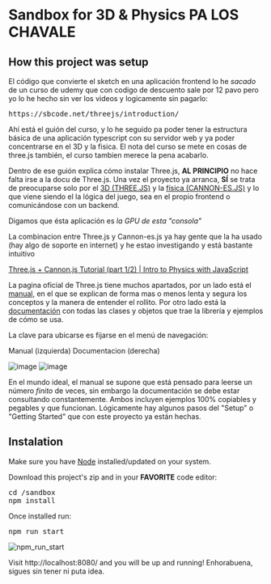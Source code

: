 Sandbox for 3D & Physics PA LOS CHAVALE
=======================================

How this project was setup
--------------------------
El código que convierte el sketch en una aplicación frontend lo he _sacado_ de un curso de udemy que con codigo de descuento sale por 12 pavo pero yo lo he hecho sin ver los videos y logicamente sin pagarlo:

<pre>https://sbcode.net/threejs/introduction/</pre>

Ahí está el guión del curso, y lo he seguido pa poder tener la estructura básica de una aplicación typescript con su servidor web y ya poder concentrarse en el 3D y la fisica. El nota del curso se mete en cosas de three.js también, el curso tambien merece la pena acabarlo.

Dentro de ese guión explica cómo instalar Three.js, **AL PRINCIPIO** no hace falta irse a la docu de Three.js. Una vez el proyecto ya arranca, **SÍ** se trata de preocuparse solo por el [3D (THREE.JS)](https://threejs.org/manual/#en/fundamentals) y la [física (CANNON-ES.JS)](https://pmndrs.github.io/cannon-es/docs/) y lo que viene siendo el la lógica del juego, sea en el propio frontend o comunicándose con un backend.

Digamos que ésta aplicación es _la GPU de esta "consola"_

La combinacion entre Three.js y Cannon-es.js ya hay gente que la ha usado (hay algo de soporte en internet) y he estao investigando y está bastante intuitivo

[Three.js + Cannon.js Tutorial (part 1/2) | Intro to Physics with JavaScript](https://www.youtube.com/watch?v=Ht1JzJ6kB7g)

La pagina oficial de Three.js tiene muchos apartados, por un lado está el [manual](https://threejs.org/manual/#en/fundamentals), en el que se explican de forma mas o menos lenta y segura los conceptos y la manera de entender el rollito. 
Por otro lado está la [documentación](https://threejs.org/docs/index.html#manual/en/introduction/Creating-a-scene) con todas las clases y objetos que trae la librería y ejemplos de cómo se usa.

La clave para ubicarse es fijarse en el menú de navegación:

Manual (izquierda)   Documentacion (derecha)

![image](https://user-images.githubusercontent.com/22574140/205631557-a2b08afd-2d81-415a-9088-0adb1e65cffb.png)  ![image](https://user-images.githubusercontent.com/22574140/205631646-82912ee0-932b-4239-a34e-c03eba7091f7.png)

En el mundo ideal, el manual se supone que está pensado para leerse un número _finito_ de veces, sin embargo la documentación se debe estar consultando constantemente. 
Ambos incluyen ejemplos 100% copiables y pegables y que funcionan. 
Lógicamente hay algunos pasos del "Setup" o "Getting Started" que con este proyecto ya están hechas.

Instalation
-----------
Make sure you have [Node](https://nodejs.org/en/download/) installed/updated on your system.

Download this project's zip and in your **FAVORITE** code editor:
<pre>
cd /sandbox
npm install
</pre>
Once installed run:
<pre>npm run start</pre> 

![npm_run_start](https://user-images.githubusercontent.com/22574140/205627698-06f78ec1-4d09-40b3-9c91-2b1bafb17aea.png)

Visit http://localhost:8080/ and you will be up and running! 
Enhorabuena, sigues sin tener ni puta idea.
